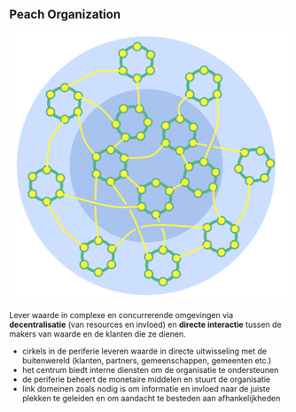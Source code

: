 ## Peach Organization

![right,fit](img/structural-patterns/peach-organization.png)

Lever waarde in complexe en concurrerende omgevingen via **decentralisatie** (van resources en invloed) en **directe interactie** tussen de makers van waarde en de klanten die ze dienen.

- cirkels in de periferie leveren waarde in directe uitwisseling met de buitenwereld (klanten, partners, gemeenschappen, gemeenten etc.) 
- het centrum biedt interne diensten om de organisatie te ondersteunen
- de periferie beheert de monetaire middelen en stuurt de organisatie
- link domeinen zoals nodig is om informatie en invloed naar de juiste plekken te geleiden en om aandacht te besteden aan afhankelijkheden